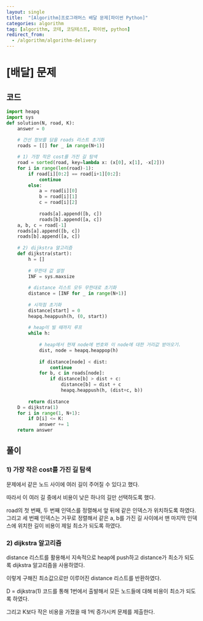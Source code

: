 ```yaml
---
layout: single
title:  "[Algorithm]프로그래머스 배달 문제[파이썬 Python]"
categories: algorithm
tag: [algorithm, 코테, 코딩테스트, 파이썬, python]
redirect_from:
  - /algorithm/algorithm-delivery
---
```


# [배달] 문제
## 코드
```python
import heapq
import sys
def solution(N, road, K):
    answer = 0
    
    # 간선 정보를 담을 roads 리스트 초기화
    roads = [[] for _ in range(N+1)]

    # 1) 가장 작은 cost를 가진 길 탐색
    road = sorted(road, key=lambda x: (x[0], x[1], -x[2]))
    for i in range(len(road)-1):
        if road[i][0:2] == road[i+1][0:2]:
            continue
        else:
            a = road[i][0]
            b = road[i][1]
            c = road[i][2]
            
            roads[a].append([b, c])
            roads[b].append([a, c])
    a, b, c = road[-1]
    roads[a].append([b, c])
    roads[b].append([a, c])
    
    # 2) dijkstra 알고리즘
    def dijkstra(start):
        h = []
        
        # 무한대 값 설정
        INF = sys.maxsize
        
        # distance 리스트 모두 무한대로 초기화
        distance = [INF for _ in range(N+1)]
        
        # 시작점 초기화
        distance[start] = 0
        heapq.heappush(h, (0, start))
        
        # heap이 빌 때까지 루프
        while h:
            
            # heap에서 현재 node에 번호와 이 node에 대한 거리값 받아오기.
            dist, node = heapq.heappop(h)
            
            if distance[node] < dist:
                continue
            for b, c in roads[node]:
                if distance[b] > dist + c:
                    distance[b] = dist + c
                    heapq.heappush(h, (dist+c, b))
            
        return distance
    D = dijkstra(1)
    for i in range(1, N+1):
        if D[i] <= K:
            answer += 1 
    return answer
```
## 풀이
### 1) 가장 작은 cost를 가진 길 탐색

문제에서 같은 노드 사이에 여러 길이 주어질 수 있다고 했다.

따라서 이 여러 길 중에서 비용이 낮은 하나의 길만 선택하도록 했다.

road의 첫 번째, 두 번째 인덱스를 정렬해서 앞 뒤에 같은 인덱스가 위치하도록 하였다.
그리고 세 번째 인덱스는 거꾸로 정렬해서 같은 a, b를 가진 길 사이에서 맨 마지막 인덱스에 위치한 길이
비용이 제일 최소가 되도록 하였다.

### 2) dijkstra 알고리즘

distance 리스트를 활용해서 지속적으로 heap에 push하고 distance가 최소가 되도록
dijkstra 알고리즘을 사용하였다.

이렇게 구해진 최소값으로만 이루어진 distance 리스트를 반환하였다.

D = dijkstra(1) 코드를 통해 1번에서 출발해서 모든 노드들에 대해 비용이 최소가 되도록 하였다.

그리고 K보다 작은 비용을 가졌을 때 1씩 증가시켜 문제를 제출한다.
